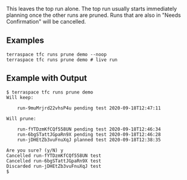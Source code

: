 This leaves the top run alone. The top run usually starts immediately planning once the other runs are pruned. Runs that are also in "Needs Confirmation" will be cancelled.

## Examples

    terraspace tfc runs prune demo --noop
    terraspace tfc runs prune demo # live run

## Example with Output

    $ terraspace tfc runs prune demo
    Will keep:

        run-9muMrjrd22vhsP4u pending test 2020-09-18T12:47:11

    Will prune:

        run-fYTDzmKfCQf558UN pending test 2020-09-18T12:46:34
        run-6bgSTattJGpaRn9X pending test 2020-09-18T12:46:28
        run-jDHEtZb3vuFnuXqJ planned test 2020-09-18T12:38:35

    Are you sure? (y/N) y
    Cancelled run-fYTDzmKfCQf558UN test
    Cancelled run-6bgSTattJGpaRn9X test
    Discarded run-jDHEtZb3vuFnuXqJ test
    $